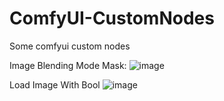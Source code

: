 # ComfyUI-CustomNodes
Some comfyui custom nodes

Image Blending Mode Mask:
![image](https://github.com/wTechArtist/ComfyUI-CustomNodes/assets/72257492/2993bedb-cae1-4351-8f87-5243333154f9)

Load Image With Bool
![image](https://github.com/user-attachments/assets/8e6d8dc0-b264-44f5-aa33-bc5e231c7cf3)

